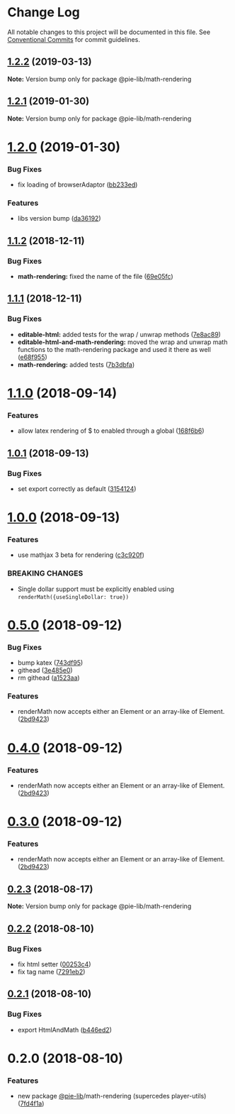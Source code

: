 # Change Log

All notable changes to this project will be documented in this file.
See [Conventional Commits](https://conventionalcommits.org) for commit guidelines.

## [1.2.2](https://github.com/pie-framework/pie-lib/compare/@pie-lib/math-rendering@1.2.1...@pie-lib/math-rendering@1.2.2) (2019-03-13)

**Note:** Version bump only for package @pie-lib/math-rendering





## [1.2.1](https://github.com/pie-framework/pie-lib/compare/@pie-lib/math-rendering@1.2.0...@pie-lib/math-rendering@1.2.1) (2019-01-30)

**Note:** Version bump only for package @pie-lib/math-rendering





# [1.2.0](https://github.com/pie-framework/pie-lib/compare/@pie-lib/math-rendering@1.1.2...@pie-lib/math-rendering@1.2.0) (2019-01-30)


### Bug Fixes

* fix loading of browserAdaptor ([bb233ed](https://github.com/pie-framework/pie-lib/commit/bb233ed))


### Features

* libs version bump ([da36192](https://github.com/pie-framework/pie-lib/commit/da36192))





<a name="1.1.2"></a>
## [1.1.2](https://github.com/pie-framework/pie-lib/compare/@pie-lib/math-rendering@1.1.1...@pie-lib/math-rendering@1.1.2) (2018-12-11)


### Bug Fixes

* **math-rendering:** fixed the name of the file ([69e05fc](https://github.com/pie-framework/pie-lib/commit/69e05fc))





<a name="1.1.1"></a>
## [1.1.1](https://github.com/pie-framework/pie-lib/compare/@pie-lib/math-rendering@1.1.0...@pie-lib/math-rendering@1.1.1) (2018-12-11)


### Bug Fixes

* **editable-html:** added tests for the wrap / unwrap methods ([7e8ac89](https://github.com/pie-framework/pie-lib/commit/7e8ac89))
* **editable-html-and-math-rendering:** moved the wrap and unwrap math functions to the math-rendering package and used it there as well ([e68f955](https://github.com/pie-framework/pie-lib/commit/e68f955))
* **math-rendering:** added tests ([7b3dbfa](https://github.com/pie-framework/pie-lib/commit/7b3dbfa))





<a name="1.1.0"></a>
# [1.1.0](https://github.com/pie-framework/pie-lib/compare/@pie-lib/math-rendering@1.0.1...@pie-lib/math-rendering@1.1.0) (2018-09-14)


### Features

* allow latex rendering of $ to enabled through a global ([168f6b6](https://github.com/pie-framework/pie-lib/commit/168f6b6))




<a name="1.0.1"></a>
## [1.0.1](https://github.com/pie-framework/pie-lib/compare/@pie-lib/math-rendering@1.0.0...@pie-lib/math-rendering@1.0.1) (2018-09-13)


### Bug Fixes

* set export correctly as default ([3154124](https://github.com/pie-framework/pie-lib/commit/3154124))




<a name="1.0.0"></a>
# [1.0.0](https://github.com/pie-framework/pie-lib/compare/@pie-lib/math-rendering@0.5.0...@pie-lib/math-rendering@1.0.0) (2018-09-13)


### Features

* use mathjax 3 beta for rendering ([c3c920f](https://github.com/pie-framework/pie-lib/commit/c3c920f))


### BREAKING CHANGES

* Single dollar support must be explicitly enabled using `renderMath({useSingleDollar: true})`




<a name="0.5.0"></a>
# [0.5.0](https://github.com/pie-framework/pie-lib/compare/@pie-lib/math-rendering@0.2.3...@pie-lib/math-rendering@0.5.0) (2018-09-12)


### Bug Fixes

* bump katex ([743df95](https://github.com/pie-framework/pie-lib/commit/743df95))
* githead ([3e485e0](https://github.com/pie-framework/pie-lib/commit/3e485e0))
* rm githead ([a1523aa](https://github.com/pie-framework/pie-lib/commit/a1523aa))


### Features

* renderMath now accepts either an Element or an array-like of Element. ([2bd9423](https://github.com/pie-framework/pie-lib/commit/2bd9423))




<a name="0.4.0"></a>
# [0.4.0](https://github.com/pie-framework/pie-lib/compare/@pie-lib/math-rendering@0.2.3...@pie-lib/math-rendering@0.4.0) (2018-09-12)


### Features

* renderMath now accepts either an Element or an array-like of Element. ([2bd9423](https://github.com/pie-framework/pie-lib/commit/2bd9423))





<a name="0.3.0"></a>
# [0.3.0](https://github.com/pie-framework/pie-lib/compare/@pie-lib/math-rendering@0.2.3...@pie-lib/math-rendering@0.3.0) (2018-09-12)


### Features

* renderMath now accepts either an Element or an array-like of Element. ([2bd9423](https://github.com/pie-framework/pie-lib/commit/2bd9423))





<a name="0.2.3"></a>
## [0.2.3](https://github.com/pie-framework/pie-lib/compare/@pie-lib/math-rendering@0.2.2...@pie-lib/math-rendering@0.2.3) (2018-08-17)




**Note:** Version bump only for package @pie-lib/math-rendering

<a name="0.2.2"></a>
## [0.2.2](https://github.com/pie-framework/pie-lib/compare/@pie-lib/math-rendering@0.2.1...@pie-lib/math-rendering@0.2.2) (2018-08-10)


### Bug Fixes

* fix html setter ([00253c4](https://github.com/pie-framework/pie-lib/commit/00253c4))
* fix tag name ([7291eb2](https://github.com/pie-framework/pie-lib/commit/7291eb2))




<a name="0.2.1"></a>
## [0.2.1](https://github.com/pie-framework/pie-lib/compare/@pie-lib/math-rendering@0.2.0...@pie-lib/math-rendering@0.2.1) (2018-08-10)


### Bug Fixes

* export HtmlAndMath ([b446ed2](https://github.com/pie-framework/pie-lib/commit/b446ed2))




<a name="0.2.0"></a>
# 0.2.0 (2018-08-10)


### Features

* new package [@pie-lib](https://github.com/pie-lib)/math-rendering (supercedes player-utils) ([7fd4f1a](https://github.com/pie-framework/pie-lib/commit/7fd4f1a))
